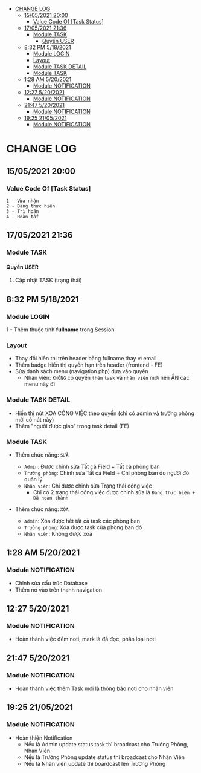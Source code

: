- [CHANGE LOG](#change-log)
  - [15/05/2021 20:00](#15052021-2000)
    - [Value Code Of [Task Status]](#value-code-of-task-status)
  - [17/05/2021 21:36](#17052021-2136)
    - [Module TASK](#module-task)
      - [Quyền USER](#quyền-user)
  - [8:32 PM 5/18/2021](#832-pm-5182021)
    - [Module LOGIN](#module-login)
    - [Layout](#layout)
    - [Module TASK DETAIL](#module-task-detail)
    - [Module TASK](#module-task-1)
  - [1:28 AM 5/20/2021](#128-am-5202021)
    - [Module NOTIFICATION](#module-notification)
  - [12:27 5/20/2021](#1227-5202021)
    - [Module NOTIFICATION](#module-notification-1)
  - [21:47 5/20/2021](#2147-5202021)
    - [Module NOTIFICATION](#module-notification-2)
  - [19:25 21/05/2021](#1925-21052021)
    - [Module NOTIFICATION](#module-notification-3)

# CHANGE LOG
## 15/05/2021 20:00
### Value Code Of [Task Status]
`1 - Vừa nhận`<br>
`2 - Đang thực hiện`<br>
`3 - Trì hoãn`<br>
`4 - Hoàn tất`<br>

## 17/05/2021 21:36
### Module TASK
#### Quyền USER
1) Cập nhật TASK (trạng thái)

## 8:32 PM 5/18/2021
### Module LOGIN
1 - Thêm thuộc tính <b>fullname</b> trong Session

### Layout
- Thay đổi hiển thị trên header bằng fullname thay vì email
- Thêm badge hiển thị quyền hạn trên header (frontend - FE)
- Sửa danh sách menu (navigation.php) dựa vào quyền
  - Nhân viên: `KHÔNG` có quyền `thêm` `task` và `nhân viên` mới nên ẨN các menu này đi

### Module TASK DETAIL
- Hiển thị nút XÓA CÔNG VIỆC theo quyền (chỉ có admin và trưởng phòng mới có nút này)
- Thêm "người được giao" trong task detail (FE)


### Module TASK
- Thêm chức năng: `SỬA`
  - `Admin`: Được chỉnh sửa Tất cả Field + Tất cả phòng ban
  - `Trưởng phòng`: Chỉnh sửa Tất cả Field + Chỉ phòng ban do người đó quản lý
  - `Nhân viên`: Chỉ được chỉnh sửa Trạng thái công việc
    - Chỉ có 2 trạng thái công việc được chỉnh sửa là `Đang thực hiện + Đã hoàn thành`

- Thêm chức năng: `XÓA`
  - `Admin`: Xóa được hết tất cả task các phòng ban
  - `Trưởng phòng`: Xóa được task của phòng ban đó
  - `Nhân viên`: Không được xóa

## 1:28 AM 5/20/2021
### Module NOTIFICATION
- Chỉnh sửa cấu trúc Database
- Thêm nó vào trên thanh navigation

## 12:27 5/20/2021
### Module NOTIFICATION
- Hoàn thành việc đếm noti, mark là đã đọc, phân loại noti

## 21:47 5/20/2021
### Module NOTIFICATION
- Hoàn thành việc thêm Task mới là thông báo noti cho nhân viên

## 19:25 21/05/2021
### Module NOTIFICATION
- Hoàn thiện Notification
  - Nếu là Admin update status task thì broadcast cho Trưởng Phòng, Nhân Viên
  - Nếu là Trưởng Phòng update status thì broadcast cho Nhân Viên
  - Nếu là Nhân viên update thì boardcast lên Trưởng Phòng